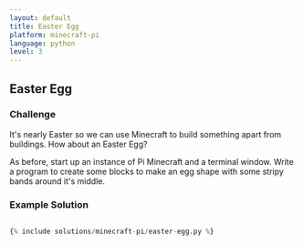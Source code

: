 ```yaml
---
layout: default
title: Easter Egg
platform: minecraft-pi
language: python
level: 3
---
```

## Easter Egg

### Challenge 

It's nearly Easter so we can use Minecraft to build something apart from
buildings. How about an Easter Egg?

As before, start up an instance of Pi Minecraft and a terminal window. Write a program to create some blocks to make an egg shape with some stripy bands around it's middle.


### Example Solution

```python

{% include solutions/minecraft-pi/easter-egg.py %}

```
